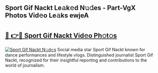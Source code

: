 ## Sport Gif Nackt Le𝚊k𝚎d N𝚞𝚍es - Part-VgX Photos Vid𝚎o Le𝚊ks ewjeA

# <h2><a href="http://fb9wal.evod.top/?m=Sport+Gif+Nackt">🔗 👉🔴 Sport Gif Nackt Vid𝚎o Ph𝚘t𝚘s</a></h2>

[![Sport Gif Nackt N𝚞d𝚎s](https://i.imgur.com/8V9OHl7.gif)](http://fb9wal.evod.top/?m=Sport+Gif+Nackt)
Social media star Sport Gif Nackt known for dance performances and lifestyle vlogs. Distinguished journalist Sport Gif Nackt, recognized for their insightful reporting and contributions to the world of journalism. 
